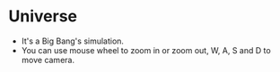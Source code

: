 # Universe

- It's a Big Bang's simulation.
- You can use mouse wheel to zoom in or zoom out, W, A, S and D to move camera.
